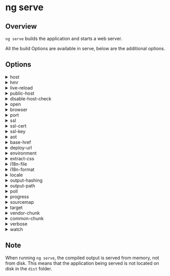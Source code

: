 <!-- Links in /docs/documentation should NOT have `.md` at the end, because they end up in our wiki at release. -->

# ng serve

## Overview
`ng serve` builds the application and starts a web server.

All the build Options are available in serve, below are the additional options.

## Options
<details>
  <summary>host</summary>
  <p>
    <code>--host</code> (aliases: <code>-H</code>) <em>default value: localhost</em>
  </p>
  <p>
    Listens only on localhost by default.
  </p>
</details>

<details>
  <summary>hmr</summary>
  <p>
    <code>--hmr</code> <em>default value: false</em>
  </p>
  <p>
    Enable hot module replacement.
  </p>
</details>

<details>
  <summary>live-reload</summary>
  <p>
    <code>--live-reload</code> (aliases: <code>-lr</code>) <em>default value: true</em>
  </p>
  <p>
    Whether to reload the page on change, using live-reload.
  </p>
</details>

<details>
  <summary>public-host</summary>
  <p>
    <code>--public-host</code> (aliases: <code>--live-reload-client</code>)
  </p>
  <p>
    Specify the URL that the browser client will use.
  </p>
</details>

<details>
  <summary>disable-host-check</summary>
  <p>
    <code>--disable-host-check</code> <em>default value: false</em>
  </p>
  <p>
    Don't verify connected clients are part of allowed hosts.
  </p>
</details>

<details>
  <summary>open</summary>
  <p>
    <code>--open</code> (aliases: <code>-o</code>) <em>default value: false</em>
  </p>
  <p>
    Opens the url in default browser. 
  </p>
</details>

<details>
  <summary>browser</summary>
  <p>
    `--browser` (alias: `-b`)
  </p>
  <p>
    Opens the url in specified browser instead of default. The browser name is platform dependent. For example, Chrome is google chrome on macOS, google-chrome on Linux and chrome on Windows.
  </p>
</details>

<details>
  <summary>port</summary>
  <p>
    <code>--port</code> (aliases: <code>-p</code>) <em>default value: 4200</em>
  </p>
  <p>
    Port to listen to for serving.
  </p>
</details>

<details>
  <summary>ssl</summary>
  <p>
    <code>--ssl</code>
  </p>
  <p>
    Serve using HTTPS.
  </p>
</details>

<details>
  <summary>ssl-cert</summary>
  <p>
    <code>--ssl-cert</code> (aliases: <code>-</code>) <em>default value: </em>
  </p>
  <p>
    SSL certificate to use for serving HTTPS.
  </p>
</details>

<details>
  <summary>ssl-key</summary>
  <p>
    <code>--ssl-key</code>
  </p>
  <p>
    SSL key to use for serving HTTPS.
  </p>
</details>

<details>
  <summary>aot</summary>
  <p>
    <code>--aot</code>
  </p>
  <p>
    Build using Ahead of Time compilation.
  </p>
</details>

<details>
  <summary>base-href</summary>
  <p>
    <code>--base-href</code> (aliases: <code>-bh</code>)
  </p>
  <p>
    Base url for the application being built.
  </p>
</details>

<details>
  <summary>deploy-url</summary>
  <p>
    <code>--deploy-url</code> (aliases: <code>-d</code>)
  </p>
  <p>
    URL where files will be deployed.
  </p>
</details>

<details>
  <summary>environment</summary>
  <p>
    <code>--environment</code> (aliases: <code>-e</code>)
  </p>
  <p>
    Defines the build environment.
  </p>
</details>

<details>
  <summary>extract-css</summary>
  <p>
    <code>--extract-css</code> (aliases: <code>-ec</code>)
  </p>
  <p>
    Extract css from global styles onto css files instead of js ones.
  </p>
</details>

<details>
  <summary>i18n-file</summary>
  <p>
    <code>--i18n-file</code>
  </p>
  <p>
    Localization file to use for i18n.
  </p>
</details>

<details>
  <summary>i18n-format</summary>
  <p>
    <code>--i18n-format</code>
  </p>
  <p>
    Format of the localization file specified with --i18n-file.
  </p>
</details>

<details>
  <summary>locale</summary>
  <p>
    <code>--locale</code>
  </p>
  <p>
    Locale to use for i18n.
  </p>
</details>

<details>
  <summary>output-hashing</summary>
  <p>
    <code>--output-hashing</code> (aliases: <code>-oh</code>) <em>default value: </em>
  </p>
  <p>
    Define the output filename cache-busting hashing mode. Possible values: <code>none</code>, <code>all</code>, <code>media</code>, <code>bundles</code>
  </p>
</details>

<details>
  <summary>output-path</summary>
  <p>
    <code>--output-path</code> (aliases: <code>-op</code>) <em>default value: </em>
  </p>
  <p>
    Path where output will be placed.
  </p>
</details>

<details>
  <summary>poll</summary>
  <p>
    <code>--poll</code>
  </p>
  <p>
    Enable and define the file watching poll time period (milliseconds) .
  </p>
</details>

<details>
  <summary>progress</summary>
  <p>
    <code>--progress</code> (aliases: <code>-pr</code>) <em>default value: true</em>
  </p>
  <p>
    Log progress to the console while building.
  </p>
</details>

<details>
  <summary>sourcemap</summary>
  <p>
    <code>--sourcemap</code> (aliases: <code>-sm</code>, <code>sourcemaps</code>)
  </p>
  <p>
    Output sourcemaps.
  </p>
</details>

<details>
  <summary>target</summary>
  <p>
    <code>--target</code> (aliases: <code>-t</code>, <code>-dev</code>, <code>-prod</code>) <em>default value: development</em>
  </p>
  <p>
    Defines the build target.
  </p>
</details>

<details>
  <summary>vendor-chunk</summary>
  <p>
    <code>--vendor-chunk</code> (aliases: <code>-vc</code>) <em>default value: true</em>
  </p>
  <p>
    Use a separate bundle containing only vendor libraries.
  </p>
</details>

<details>
  <summary>common-chunk</summary>
  <p>
    <code>--common-chunk</code> (aliases: <code>-cc</code>) <em>default value: true</em>
  </p>
  <p>
    Use a separate bundle containing code used across multiple bundles.
  </p>
</details>

<details>
  <summary>verbose</summary>
  <p>
    <code>--verbose</code> (aliases: <code>-v</code>) <em>default value: false</em>
  </p>
  <p>
    Adds more details to output logging.
  </p>
</details>

<details>
  <summary>watch</summary>
  <p>
    <code>--watch</code> (aliases: <code>-w</code>)
  </p>
  <p>
    Run build when files change.
  </p>
</details>


## Note
When running `ng serve`, the compiled output is served from memory, not from disk. This means that the application being served is not located on disk in the `dist` folder.
